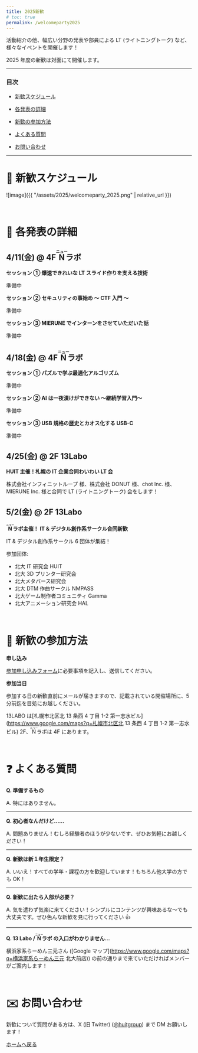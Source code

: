```yaml
---
title: 2025新歓
# toc: true
permalink: /welcomeparty2025
---
```


活動紹介の他、幅広い分野の発表や部員による LT (ライトニングトーク) など、様々なイベントを開催します！

2025 年度の新歓は対面にて開催します。

---

### 目次

- [新歓スケジュール](#schedule)

- [各発表の詳細](#detail)

- [新歓の参加方法](#join)

- [よくある質問](#question)

- [お問い合わせ](#contact)

---

<!-- ページ内遷移用のaタグ -->

<a id="schedule"></a>

# 📅 新歓スケジュール

![image]({{ "/assets/2025/welcomeparty_2025.png" | relative_url }})

<br/>

<!-- ページ内遷移用のaタグ -->

<a id="detail"></a>

# 📘 各発表の詳細

## 4/11(金) @ 4F <ruby>Ν<rp>(</rp><rt>ニュー</rt><rp>)</rp></ruby>ラボ

**セッション ① 爆速できれいな LT スライド作りを支える技術**

準備中

**セッション ② セキュリティの事始め ～ CTF 入門 ～**

準備中

**セッション ③ MIERUNE でインターンをさせていただいた話**

準備中

## 4/18(金) @ 4F <ruby>Ν<rp>(</rp><rt>ニュー</rt><rp>)</rp></ruby>ラボ

**セッション ① パズルで学ぶ最適化アルゴリズム**

準備中

**セッション ② AI は一夜漬けができない ～継続学習入門～**

準備中

**セッション ③ USB 規格の歴史とカオス化する USB-C**

準備中

## 4/25(金) @ 2F 13Labo

**HUIT 主催！札幌の IT 企業合同わいわい LT 会**

株式会社インフィニットループ 様、株式会社 DONUT 様、chot Inc. 様、MIERUNE Inc. 様と合同で LT (ライトニングトーク) 会をします！

## 5/2(金) @ 2F 13Labo

**<ruby>Ν<rp>(</rp><rt>ニュー</rt><rp>)</rp></ruby>ラボ主催！ IT & デジタル創作系サークル合同新歓**

IT & デジタル創作系サークル 6 団体が集結！

参加団体:

- 北大 IT 研究会 HUIT
- 北大 3D プリンター研究会
- 北大メタバース研究会
- 北大 DTM 作曲サークル NMPASS
- 北大ゲーム制作者コミュニティ Gamma
- 北大アニメーション研究会 HAL

<br/>

<!-- ページ内遷移用のaタグ -->

<a id="join"></a>

# 📝 新歓の参加方法

**申し込み**

<a href="https://forms.gle/FdNwPy45tpsKLiHP8" target="_blank" rel="noopener noreferrer">参加申し込みフォーム</a>に必要事項を記入し、送信してください。

**参加当日**

参加する日の新歓直前にメールが届きますので、記載されている開催場所に、5 分前迄を目処にお越しください。

13LABO は[札幌市北区北 13 条西 4 丁目 1-2 第一志水ビル](https://www.google.com/maps?q=札幌市北区北 13 条西 4 丁目 1-2 第一志水ビル) 2F、<ruby>Ν<rp>(</rp><rt>ニュー</rt><rp>)</rp></ruby>ラボは 4F にあります。

<br/>

<!-- ページ内遷移用のaタグ -->

<a id="question"></a>

# ❓ よくある質問

**Q. 準備するもの**

A. 特にはありません。

---

**Q. 初心者なんだけど……**

A. 問題ありません！むしろ経験者のほうが少ないです、ぜひお気軽にお越しください！

---

**Q. 新歓は新１年生限定？**

A. いいえ！すべての学年・課程の方を歓迎しています！もちろん他大学の方でも OK！

---

**Q. 新歓に出たら入部が必要？**

A. 気を遣わず気楽に来てください！シンプルにコンテンツが興味あるな～でも大丈夫です。ぜひ色んな新歓を見に行ってください 👍

---

**Q. 13 Labo / <ruby>Ν<rp>(</rp><rt>ニュー</rt><rp>)</rp></ruby>ラボ の入口がわかりません...**

横浜家系らーめん三元さん ([Google マップ](https://www.google.com/maps?q=横浜家系らーめん三元 北大前店)) の前の通りまで来ていただければメンバーがご案内します！

<br/>

<!-- ページ内遷移用のaタグ -->

<a id="contact"></a>

# ✉️ お問い合わせ

新歓について質問がある方は、X (旧 Twitter) ([@huitgroup](https://x.com/huitgroup)) まで DM お願いします！

[ホームへ戻る]({{site.baseurl}}/)
